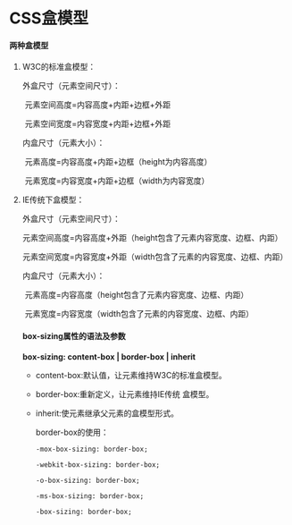 # CSS盒模型

#### 两种盒模型

1. W3C的标准盒模型：

   外盒尺寸（元素空间尺寸）：

   ​	元素空间高度=内容高度+内距+边框+外距

   ​	元素空间宽度=内容宽度+内距+边框+外距

   内盒尺寸（元素大小）：

   ​	元素高度=内容高度+内距+边框（height为内容高度）

   ​	元素宽度=内容宽度+内距+边框（width为内容宽度）

2. IE传统下盒模型：

   外盒尺寸（元素空间尺寸）：

   ​	元素空间高度=内容高度+外距（height包含了元素内容宽度、边框、内距）

   ​	元素空间宽度=内容宽度+外距（width包含了元素的内容宽度、边框、内距）

   内盒尺寸（元素大小）：

   ​	元素高度=内容高度（height包含了元素内容宽度、边框、内距）

   ​	元素宽度=内容宽度（width包含了元素的内容宽度、边框、内距）

   #### box-sizing属性的语法及参数

   **box-sizing: content-box | border-box | inherit**

   - content-box:默认值，让元素维持W3C的标准盒模型。

   - border-box:重新定义，让元素维持IE传统 盒模型。

   - inherit:使元素继承父元素的盒模型形式。

     border-box的使用：

     `-mox-box-sizing: border-box;`

     `-webkit-box-sizing: border-box;`

     `-o-box-sizing: border-box;`

     `-ms-box-sizing: border-box;`

     `-box-sizing: border-box;`

     

     

     

     

   